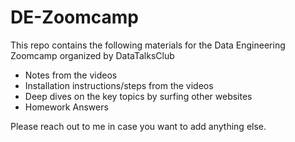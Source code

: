# DE-Zoomcamp

This repo contains the following materials for the Data Engineering Zoomcamp organized by DataTalksClub
- Notes from the videos
- Installation instructions/steps from the videos
- Deep dives on the key topics by surfing other websites
- Homework Answers

Please reach out to me in case you want to add anything else.
